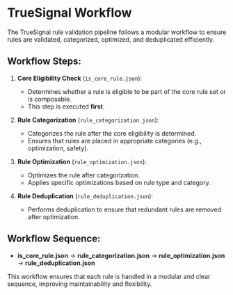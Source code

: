 
# TrueSignal Workflow

The TrueSignal rule validation pipeline follows a modular workflow to ensure rules are validated, categorized, optimized, and deduplicated efficiently.

## Workflow Steps:

1. **Core Eligibility Check** (`is_core_rule.json`):
    - Determines whether a rule is eligible to be part of the core rule set or is composable.
    - This step is executed **first**.

2. **Rule Categorization** (`rule_categorization.json`):
    - Categorizes the rule after the core eligibility is determined.
    - Ensures that rules are placed in appropriate categories (e.g., optimization, safety).

3. **Rule Optimization** (`rule_optimization.json`):
    - Optimizes the rule after categorization.
    - Applies specific optimizations based on rule type and category.

4. **Rule Deduplication** (`rule_deduplication.json`):
    - Performs deduplication to ensure that redundant rules are removed after optimization.

## Workflow Sequence:
- **is_core_rule.json** -> **rule_categorization.json** -> **rule_optimization.json** -> **rule_deduplication.json**

This workflow ensures that each rule is handled in a modular and clear sequence, improving maintainability and flexibility.
